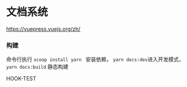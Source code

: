 # 文档系统

https://vuepress.vuejs.org/zh/

### 构建

命令行执行 `scoop install yarn
` 安装依赖， ` yarn docs:dev `进入开发模式，` yarn docs:build` 静态构建

HOOK-TEST
